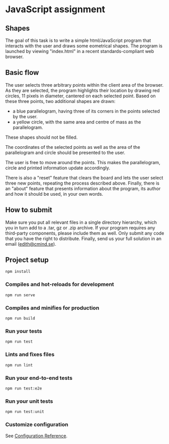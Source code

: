# JavaScript assignment

## Shapes

The goal of this task is to write a simple html/JavaScript program that interacts with the user and draws some  eometrical shapes. The program is launched by viewing "index.html" in a recent standards-compliant web browser.

## Basic flow

The user selects three arbitrary points within the client area of the browser. As they are
selected, the program highlights their location by drawing red circles, 11 pixels in diameter,
cantered on each selected point.
Based on these three points, two additional shapes are drawn:

- a blue parallelogram, having three of its corners in the points selected by the user.
- a yellow circle, with the same area and centre of mass as the parallelogram.

These shapes should not be filled.

The coordinates of the selected points as well as the area of the parallelogram and circle should be presented to the user.

The user is free to move around the points. This makes the parallelogram, circle and printed information update accordingly.

There is also a "reset" feature that clears the board and lets the user select three new points,
repeating the process described above. Finally, there is an "about" feature that presents
information about the program, its author and how it should be used, in your own words.

## How to submit

Make sure you put all relevant files in a single directory hierarchy, which you in turn add to a
.tar, gz or .zip archive. If your program requires any third-party components, please include
them as well. Only submit any code that you have the right to distribute. Finally, send us
your full solution in an email (edith@cmind.se).

## Project setup
```
npm install
```

### Compiles and hot-reloads for development
```
npm run serve
```

### Compiles and minifies for production
```
npm run build
```

### Run your tests
```
npm run test
```

### Lints and fixes files
```
npm run lint
```

### Run your end-to-end tests
```
npm run test:e2e
```

### Run your unit tests
```
npm run test:unit
```

### Customize configuration
See [Configuration Reference](https://cli.vuejs.org/config/).
